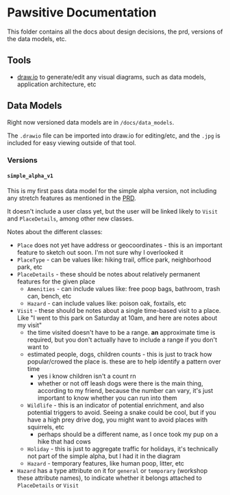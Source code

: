 # Pawsitive Documentation 

This folder contains all the docs about design decisions, the prd, versions of the data models, etc. 

## Tools 

- [draw.io](https://app.diagrams.net/) to generate/edit any visual diagrams, such as data models, application architecture, etc

## Data Models 

Right now versioned data models are in `/docs/data_models`.

The `.drawio` file can be imported into draw.io for editing/etc, and the `.jpg` is included for easy viewing outside of that tool.

### Versions

#### `simple_alpha_v1`

This is my first pass data model for the simple alpha version, not including any stretch features as mentioned in the [PRD](./prd.md).

It doesn't include a user class yet, but the user will be linked likely to `Visit` and `PlaceDetails`, among other new classes.

Notes about the different classes:
- `Place` does not yet have address or geocoordinates - this is an important feature to sketch out soon. I'm not sure why I overlooked it
- `PlaceType` - can be values like: hiking trail, office park, neighborhood park, etc
- `PlaceDetails` - these should be notes about relatively permanent features for the given place
  - `Amenities` - can include values like: free poop bags, bathroom, trash can, bench, etc
  - `Hazard` - can include values like: poison oak, foxtails, etc
- `Visit` - these should be notes about a single time-based visit to a place. Like "I went to this park on Saturday at 10am, and here are notes about my visit"
  - the time visited doesn't have to be a range. **an** approximate time is required, but you don't actually have to include a range if you don't want to
  - estimated people, dogs, children counts - this is just to track how popular/crowed the place is. these are to help identify a pattern over time
    - yes i know children isn't a count rn
    - whether or not off leash dogs were there is the main thing, according to my friend, because the number can vary, it's just important to know whether you can run into them
  - `Wildlife` - this is an indicator of potential enrichment, and also potential triggers to avoid. Seeing a snake could be cool, but if you have a high prey drive dog, you might want to avoid places with squirrels, etc
    - perhaps should be a different name, as I once took my pup on a hike that had cows
  - `Holiday` - this is just to aggregate traffic for holidays, it's technically not part of the simple alpha, but I had it in the diagram
  - `Hazard` - temporary features, like human poop, litter, etc
- `Hazard` has a type attribute on it for `general` or `temporary` (workshop these attribute names), to indicate whether it belongs attached to `PlaceDetails` or `Visit`
